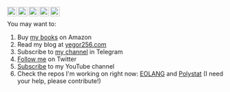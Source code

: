 [<img align="left" alt="yegor256 | Gmail" width="22px" src="https://cdn.jsdelivr.net/npm/simple-icons@v3/icons/gmail.svg" />](mailto:yegor256@gmail.com)
[<img align="left" alt="yegor256 | LinkedIn" width="22px" src="https://cdn.jsdelivr.net/npm/simple-icons@v3/icons/linkedin.svg" />](https://www.linkedin.com/in/yegor256)
[<img align="left" alt="yegor256 | Twitter" width="22px" src="https://cdn.jsdelivr.net/npm/simple-icons@v3/icons/twitter.svg" />](https://twitter.com/intent/follow?screen_name=yegor256)
[<img align="left" alt="yegor256 | Telegram" width="22px" src="https://cdn.jsdelivr.net/npm/simple-icons@v3/icons/telegram.svg" />](https://t.me/yegor256news)
[<img align="left" alt="yegor256 | Instagram" width="22px" src="https://cdn.jsdelivr.net/npm/simple-icons@v3/icons/instagram.svg" />](https://instagram.com/yegor256)
<br/>

You may want to:
1. Buy [my books](https://www.amazon.com/Yegor-Bugayenko/e/B01AM1QMDK) on Amazon
2. Read my blog at [yegor256.com](https://www.yegor256.com)
3. Subscribe to [my channel](https://t.me/yegor256news) in Telegram
4. [Follow me](https://twitter.com/intent/follow?screen_name=yegor256) on Twitter
5. [Subscribe](https://www.youtube.com/c/yegor256?sub_confirmation=1) to my YouTube channel
6. Check the repos I'm working on right now:
[EOLANG](https://github.com/objectionary/eo) and
[Polystat](https://github.com/polystat) (I need your help, please contribute!)
